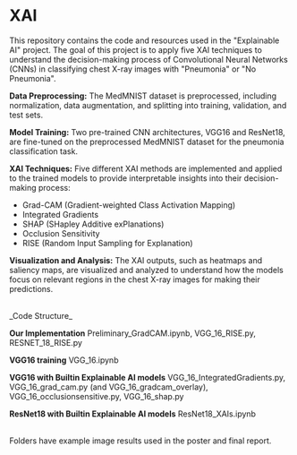 # XAI
This repository contains the code and resources used in the "Explainable AI" project. 
The goal of this project is to apply five XAI techniques to understand the decision-making process of Convolutional Neural Networks (CNNs) in classifying chest X-ray images with "Pneumonia" or "No Pneumonia".

**Data Preprocessing:** The MedMNIST dataset is preprocessed, including normalization, data augmentation, and splitting into training, validation, and test sets.

**Model Training:** Two pre-trained CNN architectures, VGG16 and ResNet18, are fine-tuned on the preprocessed MedMNIST dataset for the pneumonia classification task.

**XAI Techniques:** Five different XAI methods are implemented and applied to the trained models to provide interpretable insights into their decision-making process:
* Grad-CAM (Gradient-weighted Class Activation Mapping)
* Integrated Gradients
* SHAP (SHapley Additive exPlanations)
* Occlusion Sensitivity
* RISE (Random Input Sampling for Explanation)

**Visualization and Analysis:** The XAI outputs, such as heatmaps and saliency maps, are visualized and analyzed to understand how the models focus on relevant regions in the chest X-ray images for making their predictions.

<br>
_Code Structure_

**Our Implementation** Preliminary_GradCAM.ipynb, VGG_16_RISE.py, RESNET_18_RISE.py

**VGG16 training** VGG_16.ipynb

**VGG16 with Builtin Explainable AI models** VGG_16_IntegratedGradients.py, VGG_16_grad_cam.py (and VGG_16_gradcam_overlay), VGG_16_occlusionsensitive.py, VGG_16_shap.py

**ResNet18 with Builtin Explainable AI models** ResNet18_XAIs.ipynb



<br>
Folders have example image results used in the poster and final report.

